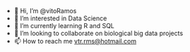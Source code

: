 - 👋 Hi, I’m @vitoRamos
- 👀 I’m interested in Data Science
- 🌱 I’m currently learning R and SQL
- 💞️ I’m looking to collaborate on biological big data projects
- 📫 How to reach me vtr.rms@hotmail.com

<!---
vitoRamos/vitoRamos is a ✨ special ✨ repository because its `README.md` (this file) appears on your GitHub profile.
You can click the Preview link to take a look at your changes.
--->
